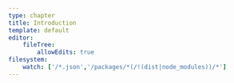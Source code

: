 ```yaml
---
type: chapter
title: Introduction
template: default
editor:
    fileTree: 
        allowEdits: true
filesystem:
    watch: ['/*.json','/packages/*(/!(dist|node_modules))/*']
---
```

